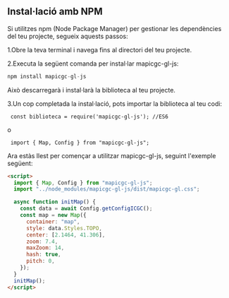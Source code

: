 ## Instal·lació amb NPM

Si utilitzes npm (Node Package Manager) per gestionar les dependències del teu projecte, segueix aquests passos:

1.Obre la teva terminal i navega fins al directori del teu projecte.

2.Executa la següent comanda per instal·lar mapicgc-gl-js:

```javascript
npm install mapicgc-gl-js

```

Això descarregarà i instal·larà la biblioteca al teu projecte.

3.Un cop completada la instal·lació, pots importar la biblioteca al teu codi:

```
 const biblioteca = require('mapicgc-gl-js'); //ES6
```

o

```
 import { Map, Config } from "mapicgc-gl-js";

```

Ara estàs llest per començar a utilitzar mapicgc-gl-js, seguint l'exemple següent:

```html
<script>
  import { Map, Config } from "mapicgc-gl-js";
  import "../node_modules/mapicgc-gl-js/dist/mapicgc-gl.css";

  async function initMap() {
    const data = await Config.getConfigICGC();
    const map = new Map({
      container: "map",
      style: data.Styles.TOPO,
      center: [2.1464, 41.306],
      zoom: 7.4,
      maxZoom: 14,
      hash: true,
      pitch: 0,
    });
  }
  initMap();
</script> 
```
